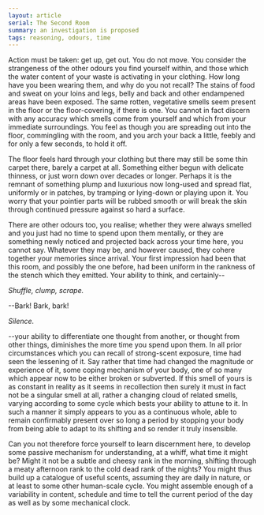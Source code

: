 ```yaml
---
layout: article
serial: The Second Room
summary: an investigation is proposed
tags: reasoning, odours, time
---
```


Action must be taken: get up, get out. You do not move. You consider the strangeness of the other odours you find yourself within, and those which the water content of your waste is activating in your clothing. How long have you been wearing them, and why do you not recall? The stains of food and sweat on your loins and legs, belly and back and other endampened areas have been exposed. The same rotten, vegetative smells seem present in the floor or the floor-covering, if there is one. You cannot in fact discern with any accuracy which smells come from yourself and which from your immediate surroundings. You feel as though you are spreading out into the floor, commingling with the room, and you arch your back a little, feebly and for only a few seconds, to hold it off.

The floor feels hard through your clothing but there may still be some thin carpet there, barely a carpet at all. Something either begun with delicate thinness, or just worn down over decades or longer. Perhaps it is the remnant of something plump and luxurious now long-used and spread flat, uniformly or in patches, by tramping or lying-down or playing upon it. You worry that your pointier parts will be rubbed smooth or will break the skin through continued pressure against so hard a surface. 

There are other odours too, you realise; whether they were always smelled and you just had no time to spend upon them mentally, or they are something newly noticed and projected back across your time here, you cannot say. Whatever they may be, and however caused, they cohere together your memories since arrival. Your first impression had been that this room, and possibly the one before, had been uniform in the rankness of the stench which they emitted.  Your ability to think, and certainly-- 

_Shuffle, clump, scrape._ 

--Bark!  Bark, bark! 

_Silence._ 

--your ability to differentiate one thought from another, or thought from other things, diminishes the more time you spend upon them. In all prior circumstances which you can recall of strong-scent exposure, time had seen the lessening of it.  Say rather that time had changed the magnitude or experience of it, some coping mechanism of your body, one of so many which appear now to be either broken or subverted. If this smell of yours is as constant in reality as it seems in recollection then surely it must in fact not be a singular smell at all, rather a changing cloud of related smells, varying according to some cycle which bests your ability to attune to it. In such a manner it simply appears to you as a continuous whole, able to remain confirmably present over so long a period by stopping your body from being able to adapt to its shifting and so render it truly insensible. 

Can you not therefore force yourself to learn discernment here, to develop some passive mechanism for understanding, at a whiff, what time it might be?  Might it not be a subtle and cheesy rank in the morning, shifting through a meaty afternoon rank to the cold dead rank of the nights? You might thus build up a catalogue of useful scents, assuming they are daily in nature, or at least to some other human-scale cycle. You might assemble enough of a variability in content, schedule and time to tell the current period of the day as well as by some mechanical clock.

